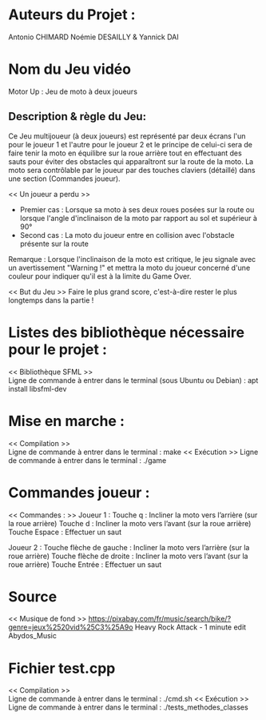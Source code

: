 # Auteurs du Projet :
Antonio CHIMARD  Noémie DESAILLY & Yannick DAI

# Nom du Jeu vidéo
Motor Up : Jeu de moto à deux joueurs

## Description & règle du Jeu:
Ce Jeu multijoueur (à deux joueurs) est représenté par deux écrans l'un pour le joueur 1 et l'autre pour le joueur 2 et le principe de celui-ci sera de faire tenir la moto en équilibre sur la roue arrière tout en effectuant des sauts pour éviter des obstacles qui apparaîtront sur la route de la moto.
La moto sera contrôlable par le joueur par des touches claviers (détaillé) dans une section (Commandes joueur).

<< Un joueur a perdu >>
- Premier cas : Lorsque sa moto à ses deux roues posées sur la route ou lorsque l'angle d'inclinaison de la moto par rapport au sol et supérieur à 90°
- Second cas : La moto du joueur entre en collision avec l'obstacle présente sur la route

Remarque : Lorsque l'inclinaison de la moto est critique, le jeu signale avec un avertissement "Warning !" et mettra la moto du joueur concerné d'une couleur pour indiquer qu'il est à la limite du Game Over.

<< But du Jeu >>
Faire le plus grand score, c'est-à-dire rester le plus longtemps dans la partie !

# Listes des bibliothèque nécessaire pour le projet :
<< Bibliothèque SFML >>  
Ligne de commande à entrer dans le terminal (sous Ubuntu ou Debian) :
    apt install libsfml-dev


# Mise en marche :
<< Compilation >>  
Ligne de commande à entrer dans le terminal :
    make
<< Exécution >>
Ligne de commande à entrer dans le terminal :
	 ./game


# Commandes joueur :
<< Commandes : >>
Joueur 1 :
    Touche q : Incliner la moto vers l’arrière (sur la roue arrière)
    Touche d : Incliner la moto vers l’avant (sur la roue arrière)
    Touche Espace : Effectuer un saut
             		 
Joueur 2 :
    Touche flèche de gauche : Incliner la moto vers l’arrière (sur la roue arrière)
    Touche flèche de droite : Incliner la moto vers l’avant (sur la roue arrière)
    Touche Entrée : Effectuer un saut

# Source
<< Musique de fond >>
https://pixabay.com/fr/music/search/bike/?genre=jeux%2520vid%25C3%25A9o
Heavy Rock Attack - 1 minute edit
Abydos_Music

# Fichier test.cpp
<< Compilation >>  
Ligne de commande à entrer dans le terminal :
    ./cmd.sh
<< Exécution >>
Ligne de commande à entrer dans le terminal :
	 ./tests_methodes_classes 